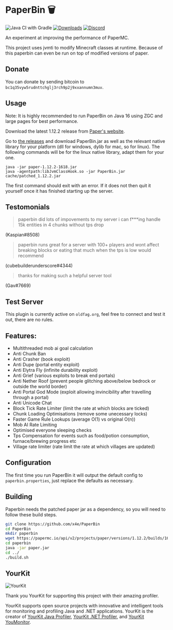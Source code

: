 # PaperBin 🗑️
![Java CI with Gradle](https://github.com/x4e/PaperBin/workflows/Java%20CI%20with%20Gradle/badge.svg)
[![Downloads](https://img.shields.io/github/downloads/bytechef/paperbin/total?logo=github&logoColor=white)](https://github.com/x4e/PaperBin/releases/latest)
[![Discord](https://img.shields.io/discord/658373639137132595?logo=discord&logoColor=white)](https://discord.gg/9wA2G8E)

An experiment at improving the performance of PaperMC. 

This project uses jvmti to modify Minecraft classes at runtime.
Because of this paperbin can even be run on top of modified versions of paper.

## Donate
You can donate by sending bitcoin to `bc1q35vyw5rudnttchglj3rch9p2j9xxannumn3muv`.

## Usage

Note: It is highly recommended to run PaperBin on Java 16 using ZGC and large pages for best performance.

Download the latest 1.12.2 release from [Paper's website](https://papermc.io/legacy).

Go to [the releases](https://github.com/x4e/PaperBin/releases) and download PaperBin.jar as well as the relevant native library for your platform (dll for windows, dylib for mac, so for linux).
The following commands will be for the linux native library, adapt them for your one.
```
java -jar paper-1.12.2-1618.jar
java -agentpath:libJvmClassHook.so -jar PaperBin.jar cache/patched_1.12.2.jar
```
The first command should exit with an error. 
If it does not then quit it yourself once it has finished starting up the server.

## Testomonials
> paperbin
> did lots of impovements to my server
> i can f\*\*\*ing handle 15k entities
> in 4 chunks
> without tps drop

(Kaspian#8508)

> paperbin runs great for a server with 100+ players and wont affect breaking blocks or eating that much when the tps is low would recommend

(cubebuilderunderscore#4344)

> thanks for making such a helpful server tool

(Gav#7669)


## Test Server
This plugin is currently active on `oldfag.org`, feel free to connect and test it out, there are no rules.

## Features:
- Multithreaded mob ai goal calculation
- Anti Chunk Ban
- Anti Crasher (book exploit)
- Anti Dupe (portal entity exploit)
- Anti Elytra Fly (infinite durability exploit)
- Anti Grief (various exploits to break end portals)
- Anti Nether Roof (prevent people glitching above/below bedrock or outside the world border)
- Anti Portal God Mode (exploit allowing invincibility after travelling through a portal)
- Anti Unicode Chat
- Block Tick Rate Limiter (limit the rate at which blocks are ticked)
- Chunk Loading Optimisations (remove some unecessary locks)
- Faster Game Rule Lookups (average O(1) vs original O(n))
- Mob AI Rate Limiting
- Optimised everyone sleeping checks
- Tps Compensation for events such as food/potion consumption, furnace/brewing progress etc
- Village rate limiter (rate limit the rate at which villages are updated)

## Configuration
The first time you run PaperBin it will output the default config to `paperbin.properties`, just replace the defaults as necessary.

## Building

Paperbin needs the patched paper jar as a dependency, so you will need to follow these build steps.
```Bash
git clone https://github.com/x4e/PaperBin
cd PaperBin
mkdir paperbin
wget https://papermc.io/api/v2/projects/paper/versions/1.12.2/builds/1618/downloads/paper-1.12.2-1618.jar -O paperbin/paper.jar
cd paperbin
java -jar paper.jar
cd ../
./build.sh
```


## YourKit
![YourKit](https://www.yourkit.com/images/yklogo.png)

Thank you YourKit for supporting this project with their amazing profiler.

YourKit supports open source projects with innovative and intelligent tools 
for monitoring and profiling Java and .NET applications.
YourKit is the creator of [YourKit Java Profiler](https://www.yourkit.com/java/profiler/),
[YourKit .NET Profiler](https://www.yourkit.com/.net/profiler/),
and [YourKit YouMonitor](https://www.yourkit.com/youmonitor/).
